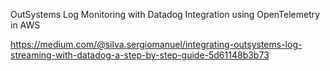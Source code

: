 
OutSystems Log Monitoring with Datadog Integration using OpenTelemetry in AWS

https://medium.com/@silva.sergiomanuel/integrating-outsystems-log-streaming-with-datadog-a-step-by-step-guide-5d61148b3b73
